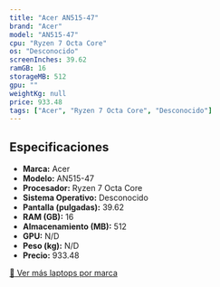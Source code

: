 ```yaml
---
title: "Acer AN515-47"
brand: "Acer"
model: "AN515-47"
cpu: "Ryzen 7 Octa Core"
os: "Desconocido"
screenInches: 39.62
ramGB: 16
storageMB: 512
gpu: ""
weightKg: null
price: 933.48
tags: ["Acer", "Ryzen 7 Octa Core", "Desconocido"]
---
```

## Especificaciones

- **Marca:** Acer
- **Modelo:** AN515-47
- **Procesador:** Ryzen 7 Octa Core
- **Sistema Operativo:** Desconocido
- **Pantalla (pulgadas):** 39.62
- **RAM (GB):** 16
- **Almacenamiento (MB):** 512
- **GPU:** N/D
- **Peso (kg):** N/D
- **Precio:** 933.48

[:rocket: Ver más laptops por marca](/brand/acer)
